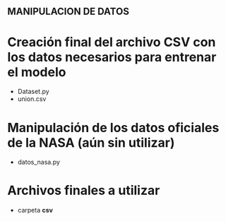 ## MANIPULACION DE DATOS


# Creación final del archivo CSV con los datos necesarios para entrenar el modelo
- Dataset.py
- union.csv

# Manipulación de los datos oficiales de la NASA (aún sin utilizar)
- datos_nasa.py

# Archivos finales a utilizar
- carpeta **csv**
